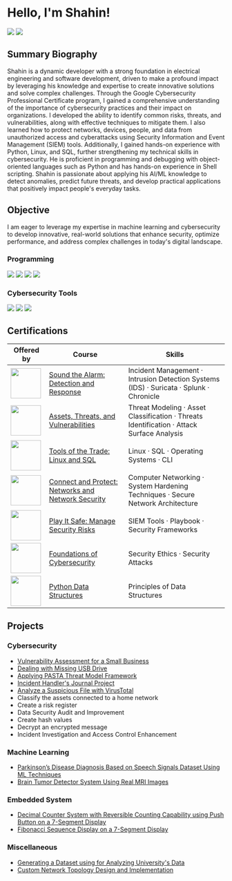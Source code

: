 # Hello, I'm Shahin!
<a href="https://www.linkedin.com/in/shahin-saeidi/"><img src="https://img.shields.io/badge/-LinkedIn-0072b1?&style=for-the-badge&logo=linkedin&logoColor=white" /></a>
<a href="https://profile.indeed.com/p/shahins-rkqg6js"><img src="https://img.shields.io/badge/-Indeed-003A9B?&style=for-the-badge&logo=indeed&logoColor=white" /></a>

## Summary Biography
Shahin is a dynamic developer with a strong foundation in electrical engineering and software development, driven to make a profound impact by leveraging his knowledge and expertise to create innovative solutions and solve complex challenges. Through the Google Cybersecurity Professional Certificate program, I gained a comprehensive understanding of the importance of cybersecurity practices and their impact on organizations. I developed the ability to identify common risks, threats, and vulnerabilities, along with effective techniques to mitigate them. I also learned how to protect networks, devices, people, and data from unauthorized access and cyberattacks using Security Information and Event Management (SIEM) tools. Additionally, I gained hands-on experience with Python, Linux, and SQL, further strengthening my technical skills in cybersecurity. He is proficient in programming and debugging with object-oriented languages such as Python and has hands-on experience in Shell scripting. Shahin is passionate about applying his AI/ML knowledge to detect anomalies, predict future threats, and develop practical applications that positively impact people's everyday tasks.


## Objective
I am eager to leverage my expertise in machine learning and cybersecurity to develop innovative, real-world solutions that enhance security, optimize performance, and address complex challenges in today's digital landscape.

### Programming
<div>
  <img src="https://img.shields.io/badge/-Python-3776AB?&style=for-the-badge&logo=python&logoColor=white" />
  <img src="https://img.shields.io/badge/-SQL-4479A1?&style=for-the-badge&logo=postgresql&logoColor=white" />
  <img src="https://img.shields.io/badge/-PowerShell-5391FE?&style=for-the-badge&logo=powershell&logoColor=white" />
  <img src="https://img.shields.io/badge/-Bash-4EAA25?&style=for-the-badge&logo=gnu-bash&logoColor=white" />
</div>

### Cybersecurity Tools
<div>
  <img src="https://img.shields.io/badge/-Suricata-F05A28?&style=for-the-badge&logo=suricata&logoColor=white" />
  <img src="https://img.shields.io/badge/-Splunk-000000?&style=for-the-badge&logo=splunk&logoColor=white" />
  <img src="https://img.shields.io/badge/-Chronicle-4285F4?&style=for-the-badge&logo=google-cloud&logoColor=white" />
</div>

## Certifications

| Offered by| Course                                        | Skills         |
|----------|-----------------------------------------------|----------------------------|
|<a href="https://grow.google/certificates/cybersecurity/"><img src="https://www.google.com/images/srpr/logo10w.png" width="70"/>| <a href="https://coursera.org/verify/D92HZ11A1ABN"> Sound the Alarm: Detection and Response</a> | Incident Management · Intrusion Detection Systems (IDS) · Suricata · Splunk · Chronicle |
|<a href="https://grow.google/certificates/cybersecurity/"><img src="https://www.google.com/images/srpr/logo10w.png" width="70"/>| <a href="https://coursera.org/verify/APCRPVIYMQXC"> Assets, Threats, and Vulnerabilities</a> | Threat Modeling · Asset Classification · Threats Identification · Attack Surface Analysis |
|<a href="https://grow.google/certificates/cybersecurity/"><img src="https://www.google.com/images/srpr/logo10w.png" width="70"/>| <a href="https://coursera.org/verify/IZLH58B7F5TY"> Tools of the Trade: Linux and SQL</a> | Linux · SQL · Operating Systems · CLI |
|<a href="https://grow.google/certificates/cybersecurity/"><img src="https://www.google.com/images/srpr/logo10w.png" width="70"/>| <a href="https://coursera.org/verify/KRP3ZT4774UE"> Connect and Protect: Networks and Network Security</a> | Computer Networking · System Hardening Techniques · Secure Network Architecture |
|<a href="https://grow.google/certificates/cybersecurity/"><img src="https://www.google.com/images/srpr/logo10w.png" width="70"/>| <a href="https://coursera.org/verify/87MEREM6W65U"> Play It Safe: Manage Security Risks</a> | SIEM Tools · Playbook · Security Frameworks |
|<a href="https://grow.google/certificates/cybersecurity/"><img src="https://www.google.com/images/srpr/logo10w.png" width="70"/>| <a href="https://coursera.org/verify/HA6938KCNQAY"> Foundations of Cybersecurity</a> | Security Ethics · Security Attacks |
|<a href="https://www.coursera.org/learn/python-data"><img src="https://coursera-university-assets.s3.amazonaws.com/70/de505d47be7d3a063b51b6f856a6e2/New-Block-M-Stacked-Blue-295C_600x600.png" width="70"/>| <a href="https://coursera.org/verify/505PVPZFSFE7"> Python Data Structures</a> | Principles of Data Structures |


## Projects
### Cybersecurity
- <a href="https://github.com/Shahin-96/Vulnerability-Assessment"> Vulnerability Assessment for a Small Business </a>
- <a href="https://github.com/Shahin-96/Dealing-with-Missing-USB"> Dealing with Missing USB Drive </a>
- <a href="https://github.com/Shahin-96/Applying-PASTA-Threat-Modeling"> Applying PASTA Threat Model Framework </a>
- <a href="https://github.com/Shahin-96/Incident-Handlers-Journal-Project"> Incident Handler's Journal Project </a>
- <a href="https://github.com/Shahin-96/Analyze-Suspicious-File-with-VirusTotal"> Analyze a Suspicious File with VirusTotal </a>
- Classify the assets connected to a home network
- Create a risk register
- Data Security Audit and Improvement
- Create hash values
- Decrypt an encrypted message
- Incident Investigation and Access Control Enhancement
### Machine Learning
- <a href="https://github.com/Shahin-96/Parkinson-disease-diagnosis"> Parkinson’s Disease Diagnosis Based on Speech Signals Dataset Using ML Techniques </a>
- <a href="https://github.com/Shahin-96/MRI-Tumor-Detection-using-CNN"> Brain Tumor Detector System Using Real MRI Images </a>

### Embedded System
- <a href="https://github.com/Shahin-96/Interrupt_Driven_Counter"> Decimal Counter System with Reversible Counting Capability using Push Button on a 7-Segment Display </a>
- <a href="https://github.com/Shahin-96/Fibonacci_Sequence_7_Segment"> Fibonacci Sequence Display on a 7-Segment Display </a>

### Miscellaneous
- <a href="https://github.com/Shahin-96/Generating_Dataset"> Generating a Dataset using for Analyzing University's Data </a>
- <a href="https://github.com/Shahin-96/Custom-designed-topology"> Custom Network Topology Design and Implementation </a>
